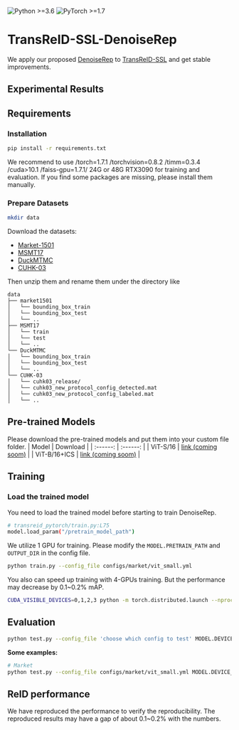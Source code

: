 ![Python >=3.6](https://img.shields.io/badge/Python->=3.6-yellow.svg)
![PyTorch >=1.7](https://img.shields.io/badge/PyTorch->=1.7-blue.svg)

# TransReID-SSL-DenoiseRep
We apply our proposed [DenoiseRep](../../denoiserep_op/) to [TransReID-SSL](https://github.com/damo-cv/TransReID-SSL/) and get stable improvements.


## Experimental Results

## Requirements

### Installation
```bash
pip install -r requirements.txt
```
We recommend to use /torch=1.7.1 /torchvision=0.8.2 /timm=0.3.4 /cuda>10.1 /faiss-gpu=1.7.1/ 24G or 48G RTX3090 for training and evaluation. If you find some packages are missing, please install them manually.


### Prepare Datasets

```bash
mkdir data
```

Download the datasets:
- [Market-1501](https://drive.google.com/file/d/0B8-rUzbwVRk0c054eEozWG9COHM/view)
- [MSMT17](https://arxiv.org/abs/1711.08565)
- [DuckMTMC](https://drive.google.com/file/d/11FxmKe6SZ55DSeKigEtkb-xQwuq6hOkE/view)
- [CUHK-03](https://pan.baidu.com/s/1XM2OFSqCCtX0f6ERiOLMsQ?pwd=4puj)

Then unzip them and rename them under the directory like

```
data
├── market1501
│   └── bounding_box_train
│   └── bounding_box_test
│   └── ..
├── MSMT17
│   └── train
│   └── test
│   └── ..
└── DuckMTMC
│   └── bounding_box_train
│   └── bounding_box_test
│   └── ..
└── CUHK-03
│   └── cuhk03_release/
│   └── cuhk03_new_protocol_config_detected.mat
│   └── cuhk03_new_protocol_config_labeled.mat
│   └── ..
```

## Pre-trained Models
Please download the pre-trained models and put them into your custom file folder.
| Model         | Download |
| :------:      | :------: |
| ViT-S/16      | [link (coming soom)]() |
| ViT-B/16+ICS  | [link (coming soom)]() |

## Training

### Load the trained model
You need to load the trained model before starting to train DenoiseRep.
```bash
# transreid_pytorch/train.py:L75
model.load_param("/pretrain_model_path")
```

We utilize 1  GPU for training. Please modify the `MODEL.PRETRAIN_PATH` and `OUTPUT_DIR` in the config file.

```bash
python train.py --config_file configs/market/vit_small.yml
```

You also can speed up training with 4-GPUs training. But the performance may decrease by 0.1~0.2% mAP.

```bash
CUDA_VISIBLE_DEVICES=0,1,2,3 python -m torch.distributed.launch --nproc_per_node=4 --master_port 66666 train.py --config_file configs/market/vit_small.yml
```

## Evaluation

```bash
python test.py --config_file 'choose which config to test' MODEL.DEVICE_ID "('your device id')" TEST.WEIGHT "('your path of trained checkpoints')"
```

**Some examples:**

```bash
# Market
python test.py --config_file configs/market/vit_small.yml MODEL.DEVICE_ID "('0')"  TEST.WEIGHT 'XXXX/transformer_120.pth'
```


## ReID performance

We have reproduced the performance to verify the reproducibility. The reproduced results may have a gap of about 0.1~0.2% with the numbers.
